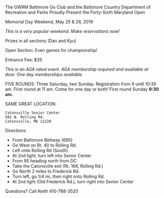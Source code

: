 The GWRM Baltimore Go Club and the Baltimore Country
Department of Recreation and Parks Proudly Present the
Forty-Sixth Maryland Open

Memorial Day Weekend, May 25 & 26, 2019

_This is a very popular weekend. Make reservations now!_

Prizes in all sections (Dan and Kyu)

Open Section: Even games for championship!

Entrance Fee: $35

*This is an AGA rated event. AGA membership required and available at door. One day memberships available.*

FIVE ROUNDS: Three Saturday, two Sunday.
Registration from 9 until 10:30 am. First round at 11 am.
Come for one day or both! First round Sunday **9:30 am.**

SAME GREAT LOCATION:

    Catonsville Senior Center
    501 N. Rolling Rd.
    Catonsville, MD 21228

Directions:

* From Baltimore Beltway (695)
* Go West on Rt. 40 to Rolling Rd.
* Left onto Rolling Rd (South).
* At 2nd light, turn left into Senior Center
* From 95 heading north from DC
* Take the Catonsville exit (Rt. 166, Rolling Rd.)
* Go North 2 miles to Frederick Rd.
* Turn left, go 1/4 mi, then right onto Rolling Rd.
* At 2nd light (Old Frederick Rd.), turn right into Senior Center

Questions?
Call Keith 410-788-3520
